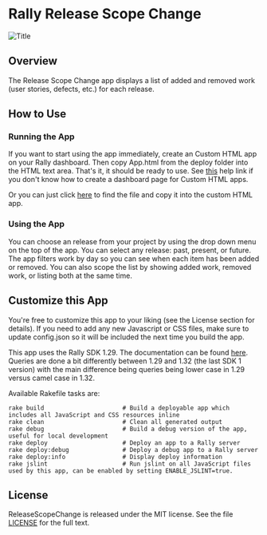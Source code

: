 Rally Release Scope Change
============================

![Title](https://raw.github.com/RallyApps/ReleaseScopeChange/master/screenshots/title-screenshot.png)

## Overview

The Release Scope Change app displays a list of added and removed work (user stories, defects, etc.) for each release. 

## How to Use

### Running the App

If you want to start using the app immediately, create an Custom HTML app on your Rally dashboard. Then copy App.html from the deploy folder into the HTML text area. That's it, it should be ready to use. See [this](http://www.rallydev.com/help/use_apps#create) help link if you don't know how to create a dashboard page for Custom HTML apps.

Or you can just click [here](https://raw.github.com/RallyApps/ReleaseScopeChange/master/deploy/App.html) to find the file and copy it into the custom HTML app.

### Using the App

You can choose an release from your project by using the drop down menu on the top of the app. You can select any release: past, present, or future. The app filters work by day so you can see when each item has been added or removed. You can also scope the list by showing added work, removed work, or listing both at the same time.

## Customize this App

You're free to customize this app to your liking (see the License section for details). If you need to add any new Javascript or CSS files, make sure to update config.json so it will be included the next time you build the app.

This app uses the Rally SDK 1.29. The documentation can be found [here](http://developer.rallydev.com/help/app-sdk). Queries are done a bit differently between 1.29 and 1.32 (the last SDK 1 version) with the main difference being queries being lower case in 1.29 versus camel case in 1.32.

Available Rakefile tasks are:

    rake build                      # Build a deployable app which includes all JavaScript and CSS resources inline
    rake clean                      # Clean all generated output
    rake debug                      # Build a debug version of the app, useful for local development
    rake deploy                     # Deploy an app to a Rally server
    rake deploy:debug               # Deploy a debug app to a Rally server
    rake deploy:info                # Display deploy information
    rake jslint                     # Run jslint on all JavaScript files used by this app, can be enabled by setting ENABLE_JSLINT=true.

## License

ReleaseScopeChange is released under the MIT license.  See the file [LICENSE](https://raw.github.com/RallyApps/ReleaseScopeChange/master/LICENSE) for the full text.
